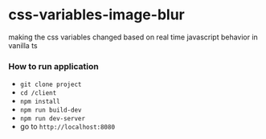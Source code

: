 # css-variables-image-blur
making the css variables changed based on real time javascript behavior in vanilla ts

### How to run application

- `git clone project`
- `cd /client`
- `npm install`
- `npm run build-dev`
- `npm run dev-server`
- go to `http://localhost:8080`
